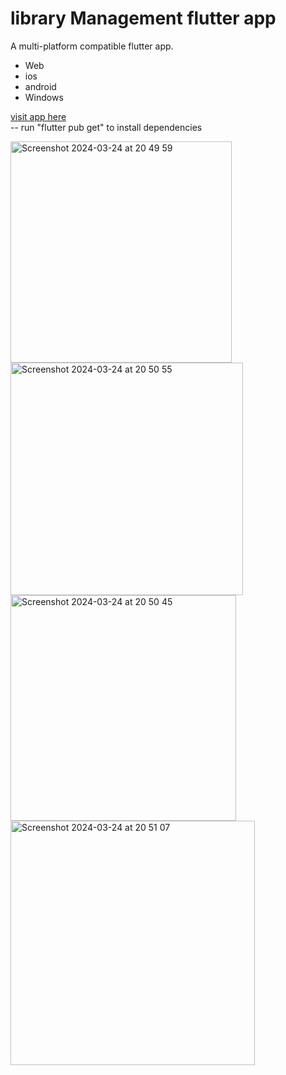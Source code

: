 # library Management flutter app

A multi-platform compatible flutter app.
+ Web
+  ios
+   android
+   Windows

<a href="https://library-manager-5dd84.web.app">visit app here</a>
<br>
-- run "flutter pub get" to install dependencies <br>

<img width="354" alt="Screenshot 2024-03-24 at 20 49 59" src="https://github.com/PraveenDev111/library-management/assets/97358239/e2832ccd-bd6b-43e3-8450-0458f234e365">

<img width="372" alt="Screenshot 2024-03-24 at 20 50 55" src="https://github.com/PraveenDev111/library-management/assets/97358239/b44ea114-5539-4370-8e27-ce34bcb8bc47">

<img width="361" alt="Screenshot 2024-03-24 at 20 50 45" src="https://github.com/PraveenDev111/library-management/assets/97358239/0fbfe51d-b0db-485d-8abb-99c4809e5c8e">

<img width="391" alt="Screenshot 2024-03-24 at 20 51 07" src="https://github.com/PraveenDev111/library-management/assets/97358239/3b998341-4249-47fc-a327-4ad79b654a6e">



